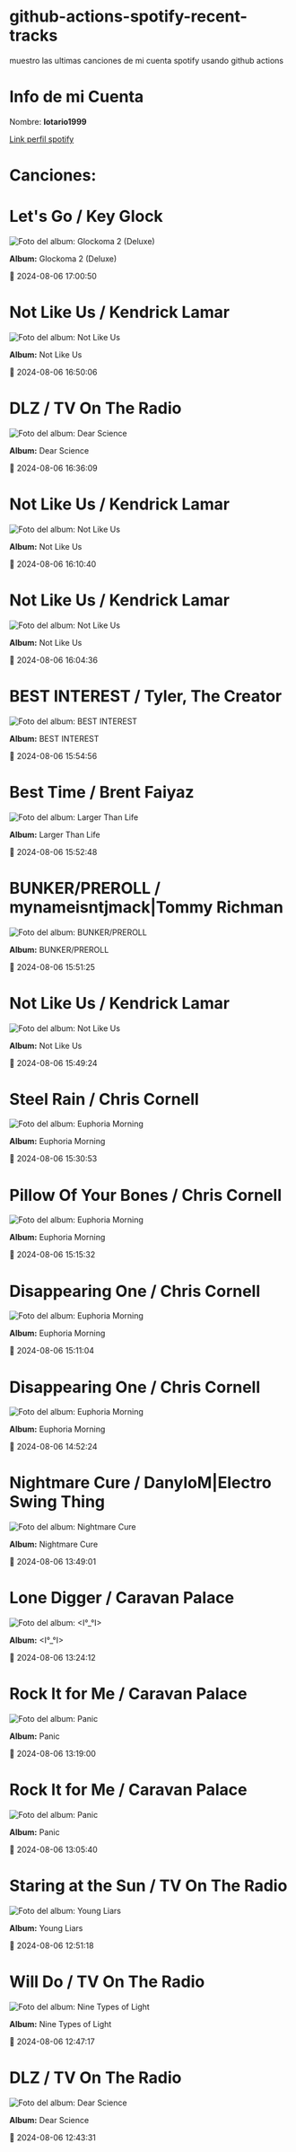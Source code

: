 

# github-actions-spotify-recent-tracks        

muestro las ultimas canciones de mi cuenta spotify usando github actions

# Info de mi Cuenta
Nombre: **lotario1999**

[Link perfil spotify](https://open.spotify.com/user/lotario1999)

# Canciones:



# **Let's Go** / Key Glock

![Foto del album: Glockoma 2 (Deluxe)](https://i.scdn.co/image/ab67616d00001e029c6589cb7500fa8e6f343990)

**Album:** Glockoma 2 (Deluxe)

📅 2024-08-06 17:00:50


# **Not Like Us** / Kendrick Lamar

![Foto del album: Not Like Us](https://i.scdn.co/image/ab67616d00001e021ea0c62b2339cbf493a999ad)

**Album:** Not Like Us

📅 2024-08-06 16:50:06


# **DLZ** / TV On The Radio

![Foto del album: Dear Science](https://i.scdn.co/image/ab67616d00001e0213bfc2f5f0debc84f100b9ef)

**Album:** Dear Science

📅 2024-08-06 16:36:09


# **Not Like Us** / Kendrick Lamar

![Foto del album: Not Like Us](https://i.scdn.co/image/ab67616d00001e021ea0c62b2339cbf493a999ad)

**Album:** Not Like Us

📅 2024-08-06 16:10:40


# **Not Like Us** / Kendrick Lamar

![Foto del album: Not Like Us](https://i.scdn.co/image/ab67616d00001e021ea0c62b2339cbf493a999ad)

**Album:** Not Like Us

📅 2024-08-06 16:04:36


# **BEST INTEREST** / Tyler, The Creator

![Foto del album: BEST INTEREST](https://i.scdn.co/image/ab67616d00001e02ab8995f18dc3dd9f34a6acd4)

**Album:** BEST INTEREST

📅 2024-08-06 15:54:56


# **Best Time** / Brent Faiyaz

![Foto del album: Larger Than Life](https://i.scdn.co/image/ab67616d00001e02ceb160561269ab00b1df9678)

**Album:** Larger Than Life

📅 2024-08-06 15:52:48


# **BUNKER/PREROLL** / mynameisntjmack|Tommy Richman

![Foto del album: BUNKER/PREROLL](https://i.scdn.co/image/ab67616d00001e0267d8132be6d64ca19ade4d4f)

**Album:** BUNKER/PREROLL

📅 2024-08-06 15:51:25


# **Not Like Us** / Kendrick Lamar

![Foto del album: Not Like Us](https://i.scdn.co/image/ab67616d00001e021ea0c62b2339cbf493a999ad)

**Album:** Not Like Us

📅 2024-08-06 15:49:24


# **Steel Rain** / Chris Cornell

![Foto del album: Euphoria Morning](https://i.scdn.co/image/ab67616d00001e02bd74dc1cdeeb5c4b57945cab)

**Album:** Euphoria Morning

📅 2024-08-06 15:30:53


# **Pillow Of Your Bones** / Chris Cornell

![Foto del album: Euphoria Morning](https://i.scdn.co/image/ab67616d00001e02bd74dc1cdeeb5c4b57945cab)

**Album:** Euphoria Morning

📅 2024-08-06 15:15:32


# **Disappearing One** / Chris Cornell

![Foto del album: Euphoria Morning](https://i.scdn.co/image/ab67616d00001e02bd74dc1cdeeb5c4b57945cab)

**Album:** Euphoria Morning

📅 2024-08-06 15:11:04


# **Disappearing One** / Chris Cornell

![Foto del album: Euphoria Morning](https://i.scdn.co/image/ab67616d00001e02bd74dc1cdeeb5c4b57945cab)

**Album:** Euphoria Morning

📅 2024-08-06 14:52:24


# **Nightmare Cure** / DanyloM|Electro Swing Thing

![Foto del album: Nightmare Cure](https://i.scdn.co/image/ab67616d00001e02e34987fcf744c022e6c88199)

**Album:** Nightmare Cure

📅 2024-08-06 13:49:01


# **Lone Digger** / Caravan Palace

![Foto del album: <I°_°I>](https://i.scdn.co/image/ab67616d00001e02eb494c6471de2df7ac69acd9)

**Album:** <I°_°I>

📅 2024-08-06 13:24:12


# **Rock It for Me** / Caravan Palace

![Foto del album: Panic](https://i.scdn.co/image/ab67616d00001e02d4189ca2964e92b5e5e545ed)

**Album:** Panic

📅 2024-08-06 13:19:00


# **Rock It for Me** / Caravan Palace

![Foto del album: Panic](https://i.scdn.co/image/ab67616d00001e02d4189ca2964e92b5e5e545ed)

**Album:** Panic

📅 2024-08-06 13:05:40


# **Staring at the Sun** / TV On The Radio

![Foto del album: Young Liars](https://i.scdn.co/image/ab67616d00001e022719ce633a6c9a4b13b1f918)

**Album:** Young Liars

📅 2024-08-06 12:51:18


# **Will Do** / TV On The Radio

![Foto del album: Nine Types of Light](https://i.scdn.co/image/ab67616d00001e02236e058ccdf0522208cc8397)

**Album:** Nine Types of Light

📅 2024-08-06 12:47:17


# **DLZ** / TV On The Radio

![Foto del album: Dear Science](https://i.scdn.co/image/ab67616d00001e0213bfc2f5f0debc84f100b9ef)

**Album:** Dear Science

📅 2024-08-06 12:43:31
